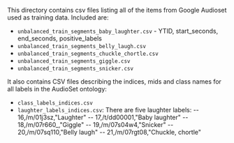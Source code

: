 This directory contains csv files listing all of the items from Google Audioset used as training data. Included are:
- `unbalanced_train_segments_baby_laughter.csv` - YTID, start_seconds, end_seconds, positive_labels
- `unbalanced_train_segments_belly_laugh.csv`
- `unbalanced_train_segments_chuckle_chortle.csv`
- `unbalanced_train_segments_giggle.csv`
- `unbalanced_train_segments_snicker.csv`

It also contains CSV files describing the indices, mids and class names for all labels in the AudioSet ontology:
- `class_labels_indices.csv`
- `laughter_labels_indices.csv`: There are five laughter labels: 
-- 16,/m/01j3sz,"Laughter"
-- 17,/t/dd00001,"Baby laughter"
-- 18,/m/07r660_,"Giggle"
-- 19,/m/07s04w4,"Snicker"
-- 20,/m/07sq110,"Belly laugh"
-- 21,/m/07rgt08,"Chuckle, chortle"

